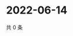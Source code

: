 # 2022-06-14

共 0 条

<!-- BEGIN WEIBO -->
<!-- 最后更新时间 Tue Jun 14 2022 06:01:13 GMT+0800 (China Standard Time) -->

<!-- END WEIBO -->
